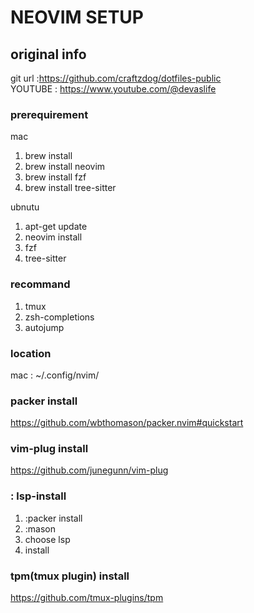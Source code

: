 # NEOVIM SETUP

## original info

git url :https://github.com/craftzdog/dotfiles-public   
YOUTUBE : https://www.youtube.com/@devaslife   

### prerequirement

mac

1. brew install
2. brew install neovim
3. brew install fzf
4. brew install tree-sitter

ubnutu

1. apt-get update
2. neovim install
3. fzf
4. tree-sitter

### recommand

1. tmux
2. zsh-completions
3. autojump

### location

mac : ~/.config/nvim/

### packer install 
https://github.com/wbthomason/packer.nvim#quickstart

### vim-plug install 
https://github.com/junegunn/vim-plug

### : lsp-install
1. :packer install
2. :mason
3. choose lsp
4. install

### tpm(tmux plugin) install 
https://github.com/tmux-plugins/tpm

